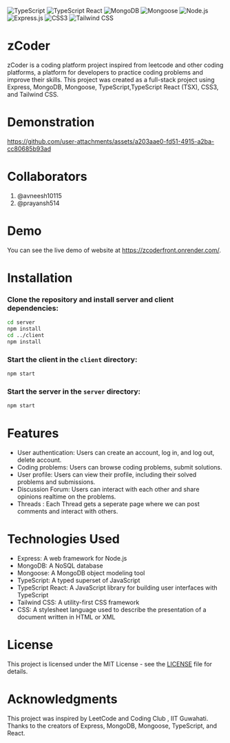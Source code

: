 ![TypeScript](https://img.shields.io/badge/typescript-%23007ACC.svg?style=for-the-badge&logo=typescript&logoColor=white)
![TypeScript React](https://img.shields.io/badge/typescript%20react-%2320232a.svg?style=for-the-badge&logo=react&logoColor=%2361DAFB)
![MongoDB](https://img.shields.io/badge/mongodb-%234ea94b.svg?style=for-the-badge&logo=mongodb&logoColor=white)
![Mongoose](https://img.shields.io/badge/mongoose-%234ea94b.svg?style=for-the-badge&logo=mongoose&logoColor=white)
![Node.js](https://img.shields.io/badge/node.js-%23339933.svg?style=for-the-badge&logo=node.js&logoColor=white)
![Express.js](https://img.shields.io/badge/express.js-%23404d59.svg?style=for-the-badge)
![CSS3](https://img.shields.io/badge/css3-%231572B6.svg?style=for-the-badge&logo=css3&logoColor=white)
![Tailwind CSS](https://img.shields.io/badge/tailwind%20css-%2338B2AC.svg?style=for-the-badge&logo=tailwind-css&logoColor=white)

# zCoder

zCoder is a coding platform project inspired from leetcode and other coding platforms, a platform for developers to practice coding problems and improve their skills. This project was created as a full-stack project using Express, MongoDB, Mongoose, TypeScript,TypeScript React (TSX), CSS3, and Tailwind CSS.

# Demonstration




https://github.com/user-attachments/assets/a203aae0-fd51-4915-a2ba-cc80685b93ad




# Collaborators

1) @avneesh10115
2) @prayansh514

# Demo

You can see the live demo of website at https://zcoderfront.onrender.com/.

# Installation

### Clone the repository and install server and client dependencies:

```bash
cd server
npm install
cd ../client
npm install
```

### Start the client in the `client` directory:

```bash
npm start
```

### Start the server in the `server` directory:

```bash
npm start
```

# Features

-   User authentication: Users can create an account, log in, and log out, delete account.
-   Coding problems: Users can browse coding problems, submit solutions.
-   User profile: Users can view their profile, including their solved problems and submissions.
-   Discussion Forum: Users can interact with each other and share opinions realtime on the problems.
-   Threads : Each Thread gets a seperate page where we can post comments and interact with others.

# Technologies Used

-   Express: A web framework for Node.js
-   MongoDB: A NoSQL database
-   Mongoose: A MongoDB object modeling tool
-   TypeScript: A typed superset of JavaScript
-   TypeScript React: A JavaScript library for building user interfaces with TypeScript
-   Tailwind CSS: A utility-first CSS framework
-   CSS: A stylesheet language used to describe the presentation of a document written in HTML or XML

# License

This project is licensed under the MIT License - see the [LICENSE](./LICENSE.md) file for details.

# Acknowledgments

This project was inspired by LeetCode and Coding Club , IIT Guwahati.
Thanks to the creators of Express, MongoDB, Mongoose, TypeScript, and React.
